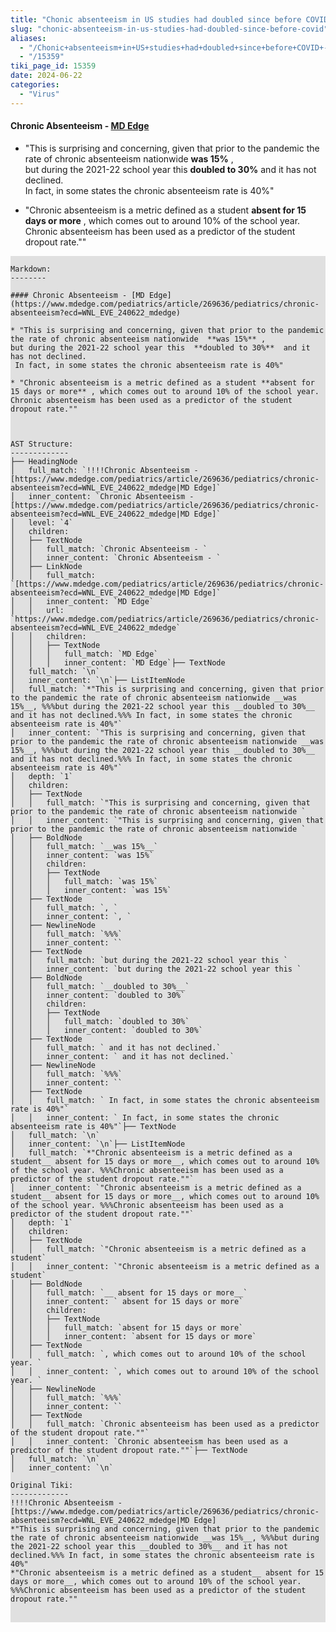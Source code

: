 ```yaml
---
title: "Chonic absenteeism in US studies had doubled since before COVID"
slug: "chonic-absenteeism-in-us-studies-had-doubled-since-before-covid"
aliases:
  - "/Chonic+absenteeism+in+US+studies+had+doubled+since+before+COVID+-+June+2024"
  - "/15359"
tiki_page_id: 15359
date: 2024-06-22
categories:
  - "Virus"
---
```




#### Chronic Absenteeism - [MD Edge](https://www.mdedge.com/pediatrics/article/269636/pediatrics/chronic-absenteeism?ecd=WNL_EVE_240622_mdedge)

* "This is surprising and concerning, given that prior to the pandemic the rate of chronic absenteeism nationwide  **was 15%** ,   
but during the 2021-22 school year this  **doubled to 30%**  and it has not declined.  
 In fact, in some states the chronic absenteeism rate is 40%"

* "Chronic absenteeism is a metric defined as a student **absent for 15 days or more** , which comes out to around 10% of the school year.   
Chronic absenteeism has been used as a predictor of the student dropout rate.""



<pre style="background-color: #e0e0e0; white-space: pre-wrap;">
<code class="language-text">
Markdown:
--------

#### Chronic Absenteeism - [MD Edge](https://www.mdedge.com/pediatrics/article/269636/pediatrics/chronic-absenteeism?ecd=WNL_EVE_240622_mdedge)

* &quot;This is surprising and concerning, given that prior to the pandemic the rate of chronic absenteeism nationwide  **was 15%** ,   
but during the 2021-22 school year this  **doubled to 30%**  and it has not declined.  
 In fact, in some states the chronic absenteeism rate is 40%&quot;

* &quot;Chronic absenteeism is a metric defined as a student **absent for 15 days or more** , which comes out to around 10% of the school year.   
Chronic absenteeism has been used as a predictor of the student dropout rate.&quot;&quot;



AST Structure:
-------------
├── HeadingNode
│   full_match: `!!!!Chronic Absenteeism - [https://www.mdedge.com/pediatrics/article/269636/pediatrics/chronic-absenteeism?ecd=WNL_EVE_240622_mdedge|MD Edge]`
│   inner_content: `Chronic Absenteeism - [https://www.mdedge.com/pediatrics/article/269636/pediatrics/chronic-absenteeism?ecd=WNL_EVE_240622_mdedge|MD Edge]`
│   level: `4`
│   children:
│   ├── TextNode
│   │   full_match: `Chronic Absenteeism - `
│   │   inner_content: `Chronic Absenteeism - `
│   ├── LinkNode
│   │   full_match: `[https://www.mdedge.com/pediatrics/article/269636/pediatrics/chronic-absenteeism?ecd=WNL_EVE_240622_mdedge|MD Edge]`
│   │   inner_content: `MD Edge`
│   │   url: `https://www.mdedge.com/pediatrics/article/269636/pediatrics/chronic-absenteeism?ecd=WNL_EVE_240622_mdedge`
│   │   children:
│   │   ├── TextNode
│   │   │   full_match: `MD Edge`
│   │   │   inner_content: `MD Edge`├── TextNode
│   full_match: `\n`
│   inner_content: `\n`├── ListItemNode
│   full_match: `*&quot;This is surprising and concerning, given that prior to the pandemic the rate of chronic absenteeism nationwide __was 15%__, %%%but during the 2021-22 school year this __doubled to 30%__ and it has not declined.%%% In fact, in some states the chronic absenteeism rate is 40%&quot;`
│   inner_content: `&quot;This is surprising and concerning, given that prior to the pandemic the rate of chronic absenteeism nationwide __was 15%__, %%%but during the 2021-22 school year this __doubled to 30%__ and it has not declined.%%% In fact, in some states the chronic absenteeism rate is 40%&quot;`
│   depth: `1`
│   children:
│   ├── TextNode
│   │   full_match: `&quot;This is surprising and concerning, given that prior to the pandemic the rate of chronic absenteeism nationwide `
│   │   inner_content: `&quot;This is surprising and concerning, given that prior to the pandemic the rate of chronic absenteeism nationwide `
│   ├── BoldNode
│   │   full_match: `__was 15%__`
│   │   inner_content: `was 15%`
│   │   children:
│   │   ├── TextNode
│   │   │   full_match: `was 15%`
│   │   │   inner_content: `was 15%`
│   ├── TextNode
│   │   full_match: `, `
│   │   inner_content: `, `
│   ├── NewlineNode
│   │   full_match: `%%%`
│   │   inner_content: ``
│   ├── TextNode
│   │   full_match: `but during the 2021-22 school year this `
│   │   inner_content: `but during the 2021-22 school year this `
│   ├── BoldNode
│   │   full_match: `__doubled to 30%__`
│   │   inner_content: `doubled to 30%`
│   │   children:
│   │   ├── TextNode
│   │   │   full_match: `doubled to 30%`
│   │   │   inner_content: `doubled to 30%`
│   ├── TextNode
│   │   full_match: ` and it has not declined.`
│   │   inner_content: ` and it has not declined.`
│   ├── NewlineNode
│   │   full_match: `%%%`
│   │   inner_content: ``
│   ├── TextNode
│   │   full_match: ` In fact, in some states the chronic absenteeism rate is 40%&quot;`
│   │   inner_content: ` In fact, in some states the chronic absenteeism rate is 40%&quot;`├── TextNode
│   full_match: `\n`
│   inner_content: `\n`├── ListItemNode
│   full_match: `*&quot;Chronic absenteeism is a metric defined as a student__ absent for 15 days or more__, which comes out to around 10% of the school year. %%%Chronic absenteeism has been used as a predictor of the student dropout rate.&quot;&quot;`
│   inner_content: `&quot;Chronic absenteeism is a metric defined as a student__ absent for 15 days or more__, which comes out to around 10% of the school year. %%%Chronic absenteeism has been used as a predictor of the student dropout rate.&quot;&quot;`
│   depth: `1`
│   children:
│   ├── TextNode
│   │   full_match: `&quot;Chronic absenteeism is a metric defined as a student`
│   │   inner_content: `&quot;Chronic absenteeism is a metric defined as a student`
│   ├── BoldNode
│   │   full_match: `__ absent for 15 days or more__`
│   │   inner_content: ` absent for 15 days or more`
│   │   children:
│   │   ├── TextNode
│   │   │   full_match: `absent for 15 days or more`
│   │   │   inner_content: `absent for 15 days or more`
│   ├── TextNode
│   │   full_match: `, which comes out to around 10% of the school year. `
│   │   inner_content: `, which comes out to around 10% of the school year. `
│   ├── NewlineNode
│   │   full_match: `%%%`
│   │   inner_content: ``
│   ├── TextNode
│   │   full_match: `Chronic absenteeism has been used as a predictor of the student dropout rate.&quot;&quot;`
│   │   inner_content: `Chronic absenteeism has been used as a predictor of the student dropout rate.&quot;&quot;`├── TextNode
│   full_match: `\n`
│   inner_content: `\n`

Original Tiki:
-------------
!!!!Chronic Absenteeism - [https://www.mdedge.com/pediatrics/article/269636/pediatrics/chronic-absenteeism?ecd=WNL_EVE_240622_mdedge|MD Edge]
*&quot;This is surprising and concerning, given that prior to the pandemic the rate of chronic absenteeism nationwide __was 15%__, %%%but during the 2021-22 school year this __doubled to 30%__ and it has not declined.%%% In fact, in some states the chronic absenteeism rate is 40%&quot;
*&quot;Chronic absenteeism is a metric defined as a student__ absent for 15 days or more__, which comes out to around 10% of the school year. %%%Chronic absenteeism has been used as a predictor of the student dropout rate.&quot;&quot;

</code>
</pre>
